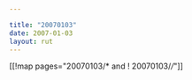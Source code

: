 ```yaml
---

title: "20070103"
date: 2007-01-03
layout: rut
---
```


[[!map pages="20070103/* and ! 20070103/*/*"]]
